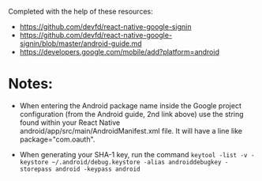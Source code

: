 Completed with the help of these resources:
* https://github.com/devfd/react-native-google-signin
* https://github.com/devfd/react-native-google-signin/blob/master/android-guide.md
* https://developers.google.com/mobile/add?platform=android

# Notes:
* When entering the Android package name inside the Google project configuration (from the Android guide, 2nd link above) use the string found within your React Native android/app/src/main/AndroidManifest.xml file. It will have a line like package="com.oauth".

* When generating your SHA-1 key, run the command `keytool -list -v -keystore ~/.android/debug.keystore -alias androiddebugkey -storepass android -keypass android`

